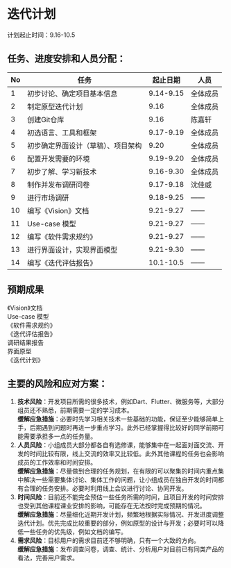 迭代计划
===================
计划起止时间：9.16-10.5

任务、进度安排和人员分配：
---------------------------
|No|任务|起止日期|人员|
|-----|-----|-----|-----|
|1|初步讨论、确定项目基本信息|9.14-9.15|全体成员|
|2|制定原型迭代计划|9.16|全体成员|
|3|创建Git仓库|9.16|陈嘉轩|
|4|初选语言、工具和框架|9.17-9.19|全体成员|
|5|初步确定界面设计（草稿）、项目架构|9.20|全体成员|
|6|配置开发需要的环境|9.19-9.20|全体成员|
|7|初步了解、学习新技术|9.16-9.30|全体成员|
|8|制作并发布调研问卷|9.17-9.18|沈佳威|
|9|进行市场调研|9.18-9.25|——|
|10|编写《Vision》文档|9.21-9.27|——|
|11|Use-case 模型|9.21-9.27|——|
|12|编写《软件需求规约》|9.21-9.27|——|
|13|进行界面设计，实现界面模型|9.21-9.30|——|
|14|编写《迭代评估报告》|10.1-10.5|——|

预期成果
--------------------------
《Vision》文档  
Use-case 模型  
《软件需求规约》  
《迭代评估报告》  
调研结果报告  
界面原型  
《迭代计划》  

主要的风险和应对方案：
-------------------------
1. **技术风险**：开发项目所需的很多技术，例如Dart、Flutter、微服务等，大部分组员还不熟悉，前期需要一定的学习成本。  
**缓解应急措施**：必要时先学习相关技术一些基础的功能，保证至少能够简单上手，后期遇到问题时再进一步重点学习。此外已经掌握得比较好的同学前期可能需要承担多一点的任务量。
2. **人员风险**：小组成员大部分都各自有选修课，能够集中在一起面对面交流、开发的时间比较有限，线上交流的效率又比较低。此外其他课程的任务也会影响成员的工作效率和时间安排。  
**缓解应急措施**：尽量做到合理的任务规划，在有限的可以聚集的时间内重点集中解决一些需要集体讨论、集体工作的问题，让小组成员在独自开发的时间都有合理的任务安排。必要时利用线上会议进行讨论、协同开发。  
3. **时间风险**：目前还不能完全预估一些任务所需的时间，且项目开发的时间安排也受到其他课程课业安排的影响，可能存在无法按时完成预期的情况。  
**缓解应急措施**：尽量细化近期开发计划，频繁地根据实际情况、开发进度调整迭代计划。优先完成比较重要的部分，例如原型的设计与开发；必要时可以降低一些任务的优先级，例如文档的编写。
4. **需求风险**：目标用户的需求目前还不够明确，只有一个大致的方向。  
**缓解应急措施**：发布调查问卷，调查、统计、分析用户对目前已有同类产品的看法，完善用户需求。



